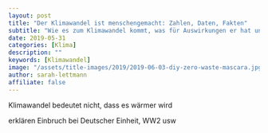 ```yaml
---
layout: post
title: "Der Klimawandel ist menschengemacht: Zahlen, Daten, Fakten"
subtitle: "Wie es zum Klimawandel kommt, was für Auswirkungen er hat und wie wir ihn stoppen können"
date: 2019-05-31
categories: [Klima]
description: ""
keywords: [Klimawandel]
image: "/assets/title-images/2019/2019-06-03-diy-zero-waste-mascara.jpg"
author: sarah-lettmann
affiliate: false
---
```



Klimawandel bedeutet nicht, dass es wärmer wird

erklären Einbruch bei Deutscher Einheit, WW2 usw

